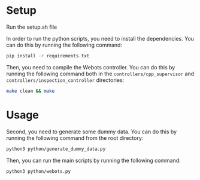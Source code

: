 # Setup

Run the setup.sh file

In order to run the python scripts, you need to install the dependencies. You can do this by running the following command:

```bash
pip install -r requirements.txt
```

Then, you need to compile the Webots controller. You can do this by running the following command both in the `controllers/cpp_supervisor` and `controllers/inspection_controller` directories:

```bash
make clean && make
```

# Usage

Second, you need to generate some dummy data. You can do this by running the following command from the root directory:

```bash
python3 python/generate_dummy_data.py
```

Then, you can run the main scripts by running the following command:

```bash
python3 python/webots.py
```

